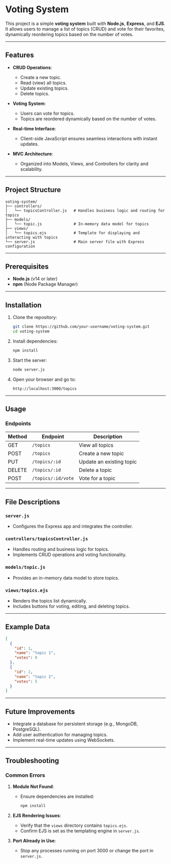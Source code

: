 # Voting System

This project is a simple **voting system** built with **Node.js**, **Express**, and **EJS**. It allows users to manage a list of topics (CRUD) and vote for their favorites, dynamically reordering topics based on the number of votes.

---

## Features

- **CRUD Operations**:
  - Create a new topic.
  - Read (view) all topics.
  - Update existing topics.
  - Delete topics.

- **Voting System**:
  - Users can vote for topics.
  - Topics are reordered dynamically based on the number of votes.

- **Real-time Interface**:
  - Client-side JavaScript ensures seamless interactions with instant updates.

- **MVC Architecture**:
  - Organized into Models, Views, and Controllers for clarity and scalability.

---

## Project Structure

```plaintext
voting-system/
├── controllers/
│   └── topicsController.js   # Handles business logic and routing for topics
├── models/
│   └── topic.js              # In-memory data model for topics
├── views/
│   └── topics.ejs            # Template for displaying and interacting with topics
└── server.js                 # Main server file with Express configuration
```

---

## Prerequisites

- **Node.js** (v14 or later)
- **npm** (Node Package Manager)

---

## Installation

1. Clone the repository:
   ```bash
   git clone https://github.com/your-username/voting-system.git
   cd voting-system
   ```

2. Install dependencies:
   ```bash
   npm install
   ```

3. Start the server:
   ```bash
   node server.js
   ```

4. Open your browser and go to:
   ```
   http://localhost:3000/topics
   ```

---

## Usage

### Endpoints

| Method | Endpoint           | Description                 |
|--------|--------------------|-----------------------------|
| GET    | `/topics`          | View all topics            |
| POST   | `/topics`          | Create a new topic         |
| PUT    | `/topics/:id`      | Update an existing topic   |
| DELETE | `/topics/:id`      | Delete a topic             |
| POST   | `/topics/:id/vote` | Vote for a topic           |

---

## File Descriptions

### `server.js`
- Configures the Express app and integrates the controller.

### `controllers/topicsController.js`
- Handles routing and business logic for topics.
- Implements CRUD operations and voting functionality.

### `models/topic.js`
- Provides an in-memory data model to store topics.

### `views/topics.ejs`
- Renders the topics list dynamically.
- Includes buttons for voting, editing, and deleting topics.

---

## Example Data

```json
[
  {
    "id": 1,
    "name": "topic 1",
    "votes": 0
  },
  {
    "id": 2,
    "name": "topic 2",
    "votes": 5
  }
]
```

---

## Future Improvements

- Integrate a database for persistent storage (e.g., MongoDB, PostgreSQL).
- Add user authentication for managing topics.
- Implement real-time updates using WebSockets.

---

## Troubleshooting

### Common Errors

1. **Module Not Found**:
   - Ensure dependencies are installed:
     ```bash
     npm install
     ```

2. **EJS Rendering Issues**:
   - Verify that the `views` directory contains `topics.ejs`.
   - Confirm EJS is set as the templating engine in `server.js`.

3. **Port Already in Use**:
   - Stop any processes running on port 3000 or change the port in `server.js`.
